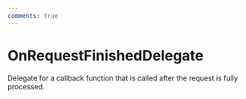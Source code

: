 ```yaml
---
comments: true
---
```

# OnRequestFinishedDelegate

Delegate for a callback function that is called after the request is fully processed. 

